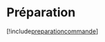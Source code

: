 # Préparation

[!include[preparationcommande](preparation.preparationcommande.autogen.md)]








































































